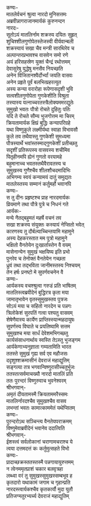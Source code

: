 कण्वः-  
मातलेर्वचनं श्रुत्वा नारदो मुनिसत्तमः  
अब्रवीन्नागराजानमार्यकं कुरुनन्दन  
नारदः-  
सूतोऽयं मातलिर्नाम शक्रस्य दयितः सुहृत्  
शुचिश्शीलगुणोपेतस्तेजस्वी वीर्यवान्बली  
शक्रस्यायं सखा चैव मन्त्री सारथिरेव च  
अल्पान्तरप्रभावश्च वासवेन समो रणे  
अयं हरिसहस्रेण युक्तं चैन्द्रं रथोत्तमम्  
देवासुरेषु युद्धेषु मनसैव नियच्छति  
अनेन विजितानश्वैर्दोर्भ्यां जयति वासवः  
अनेन प्रहृते पूर्वं बलभित्प्रहरत्युत  
अस्य कन्या वरारोहा रूपेणासदृशी भुवि  
सत्वशीलगुणोपेता गुणकेशीति विश्रुता  
तस्यास्य यत्नाच्चरतस्त्रैलोक्यममरद्युतेः  
सुमुखो भवतः पौत्रो रोचते दुहितुः पतिः  
यदि ते रोचते सौम्य भुजगोत्तम मा चिरम्  
क्रियतामार्यक क्षिप्रं बुद्धिः कन्यापरिग्रहे  
यथा विष्णुकुले लक्ष्मीर्यथा स्वाहा विभावसौ  
कुले तव तथैवास्तु गुणकेशी सुमध्यमा  
पौत्रस्यार्थे भवांस्तस्माद्गुणकेशीं प्रतीच्छतु  
सदृशीं प्रतिरूपस्य वासवस्य शचीमिव  
पितृहीनमपि ह्येनं गुणतो वरयामहे  
बहुमानाच्च भवतस्तथैवैरावतस्य च  
सुमुखस्य गुणैश्चैव शीलशौचदमादिभिः  
अभिगम्य स्वयं कन्यामयं दातुं समुद्यतः  
मातलेस्तस्य सम्मानं कर्तुमर्हो भवानपि  
कण्वः-  
स तु दीनः प्रहृष्टश्च प्राह नारदमार्यकः  
व्रियमाणे तथा पौत्रे पुत्रे च निधनं गते  
आर्यकः-  
मन्ये नैतद्बहुमतं महर्षे वचनं तव  
सखा शक्रस्य संयुक्तः कस्यायं नेप्सितो भवेत्  
कारणस्य तु दौर्बल्याच्चिन्तयामि महामुने  
अस्य देहकरस्तात मम पुत्रो महामुने  
भक्षितो वैनतेयेन दुःखार्तास्तेन वै वयम्  
मासेनान्येन सुमुखं भक्षयिष्य इति प्रभो  
पुनरेव च तेनोक्तं वैनतेयेन गच्छता  
ध्रुवं तथा तद्भविता जानीमस्तस्य निश्चयम्  
तेन हर्षः प्रनष्टो मे सुपर्णवचनेन वै  
कण्वः-  
आर्यकस्य वचश्श्रुत्वा गरुडं प्रति भाषितम्  
मातलिस्त्वब्रवीदेनं बुद्धिरत्र कृता मया  
जामातृभावेन वृतस्सुमुखस्तव पुत्रजः  
सोऽयं मया च सहितो नारदेन च पन्नगः  
त्रिलोकेशं सुरपतिं गत्वा पश्यतु वासवम्  
शेषेणैवास्य कार्येण प्राप्तिस्स्यान्महदायुषः  
सुपर्णस्य विघाते च प्रयतिष्यामि सत्तम  
सुमुखश्च मया सार्धं देवेशमभिगच्छतु  
कार्यसंसाधनार्थाय स्वस्ति तेऽस्तु भुजङ्गम  
आर्यकेणाभ्यनुज्ञाता गम्यतामिति भारत  
ततस्ते सुमुखं गृह्य सर्व एव महौजसः  
ददृशुश्शक्रमासीनं देवराजं महाद्युतिम्  
सङ्गत्या तत्र भगवान्विष्णुरासीच्चतुर्भुजः  
ततस्तत्सर्वमाचख्यौ नारदो मातलिं प्रति  
ततः पुरन्दरं विष्णुरुवाच भुवनेश्वरम्  
श्रीभगवान्-  
अमृतं दीयतामस्मै क्रियताममरैस्समः  
मातलिर्नारदश्चैव सुमुखश्चैव वासव  
लभन्तां भवतः कामात्काममेतं यथेप्सितम्  
कण्वः-  
पुरन्दरोऽथ सञ्चिन्त्य वैनतेयपराक्रमम्  
विष्णुमेवाब्रवीदेनं भवानेव ददात्विति  
श्रीभगवान्-  
ईशस्त्वं सर्वलोकानां चराणामचराश्च ये  
त्वया दत्तमदत्तं कः कर्तुमुत्सहते विभो  
कण्वः-  
प्रादाच्छक्रस्ततस्तस्मै पन्नगायायुरुत्तमम्  
न त्वेनममृतप्राशं चकार बलवृत्रहा  
लब्ध्वा वरं तु सुमुखस्सुमुखस्सम्बभूव ह  
कृतदारो यथाकामं जगाम च गृहान्प्रति  
नारदस्त्वार्यकश्चैव कृतकार्यौ मुदा युतौ  
प्रतिजग्मतुरभ्यर्च्य देवराजं महाद्युतिम्  
